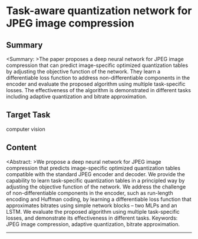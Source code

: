 # Task-aware quantization network for JPEG image compression

## Summary

<Summary: >The paper proposes a deep neural network for JPEG image compression that can predict image-specific optimized quantization tables by adjusting the objective function of the network. They learn a differentiable loss function to address non-differentiable components in the encoder and evaluate the proposed algorithm using multiple task-specific losses. The effectiveness of the algorithm is demonstrated in different tasks including adaptive quantization and bitrate approximation.


## Target Task

computer vision

## Content

<Abstract: >We propose a deep neural network for JPEG image compression that predicts image-specific optimized quantization tables compatible with the standard JPEG encoder and decoder. We provide the capability to learn task-specific quantization tables in a principled way by adjusting the objective function of the network. We address the challenge of non-differentiable components in the encoder, such as run-length encoding and Huffman coding, by learning a differentiable loss function that approximates bitrates using simple network blocks – two MLPs and an LSTM. We evaluate the proposed algorithm using multiple task-specific losses, and demonstrate its effectiveness in different tasks. Keywords: JPEG image compression, adaptive quantization, bitrate approximation.



---

